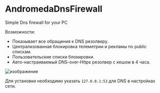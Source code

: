 # AndromedaDnsFirewall
 Simple Dns firewall for your PC

 Возможности:
 - Показывает все обращения к DNS резолверу.
 - Централизованная блокировка телеметрии и рекламы по public спискам.
 - Пользовательские списки блокировки.
 - Авто-настраиваемый DNS-over-Https резолвер с кешом в 4 часа.

 ![изображение](https://github.com/user-attachments/assets/1207f291-cc2a-4d67-b7b9-829feda8a8ab)


Для установки необходимо указать `127.0.0.1:53` для DNS в настройках сети.

